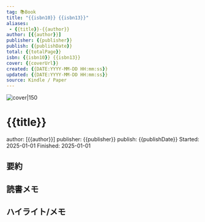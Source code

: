 ```yaml
---
tag: 📚Book
title: "{{isbn10}} {{isbn13}}"
aliases:
 - {{title}}-{{author}}
author: [{{author}}]
publisher: {{publisher}}
publish: {{publishDate}}
total: {{totalPage}}
isbn: {{isbn10}} {{isbn13}}
cover: {{coverUrl}}
created: {{DATE:YYYY-MM-DD HH:mm:ss}}
updated: {{DATE:YYYY-MM-DD HH:mm:ss}}
source: Kindle / Paper
---
```

![cover|150]({{coverUrl}})
# {{title}}
author: [{{author}}]
publisher: {{publisher}}
publish: {{publishDate}}
Started: 2025-01-01
Finished: 2025-01-01
## 要約
## 読書メモ
## ハイライト/メモ